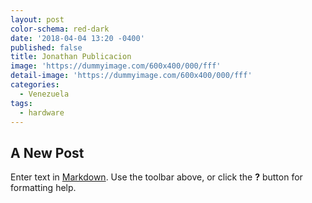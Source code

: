 ```yaml
---
layout: post
color-schema: red-dark
date: '2018-04-04 13:20 -0400'
published: false
title: Jonathan Publicacion
image: 'https://dummyimage.com/600x400/000/fff'
detail-image: 'https://dummyimage.com/600x400/000/fff'
categories:
  - Venezuela
tags:
  - hardware
---
```

## A New Post

Enter text in [Markdown](http://daringfireball.net/projects/markdown/). Use the toolbar above, or click the **?** button for formatting help.
